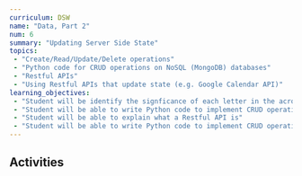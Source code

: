 ```yaml
---
curriculum: DSW
name: "Data, Part 2"
num: 6
summary: "Updating Server Side State"
topics:
 - "Create/Read/Update/Delete operations"
 - "Python code for CRUD operations on NoSQL (MongoDB) databases"
 - "Restful APIs"
 - "Using Restful APIs that update state (e.g. Google Calendar API)"
learning_objectives:
 - "Student will be identify the signficance of each letter in the acronym CRUD (Create/Read/Update/Delete)"
 - "Student will be able to write Python code to implement CRUD operations for a MongoDB database"
 - "Student will be able to explain what a Restful API is"
 - "Student will be able to write Python code to implement CRUD operations via a Restful API (e.g. for Google Calendar events)"
---
```



## Activities




